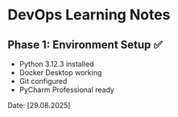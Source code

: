 # DevOps Learning Notes

## Phase 1: Environment Setup ✅
- Python 3.12.3 installed
- Docker Desktop working
- Git configured
- PyCharm Professional ready

Date: [29.08.2025]